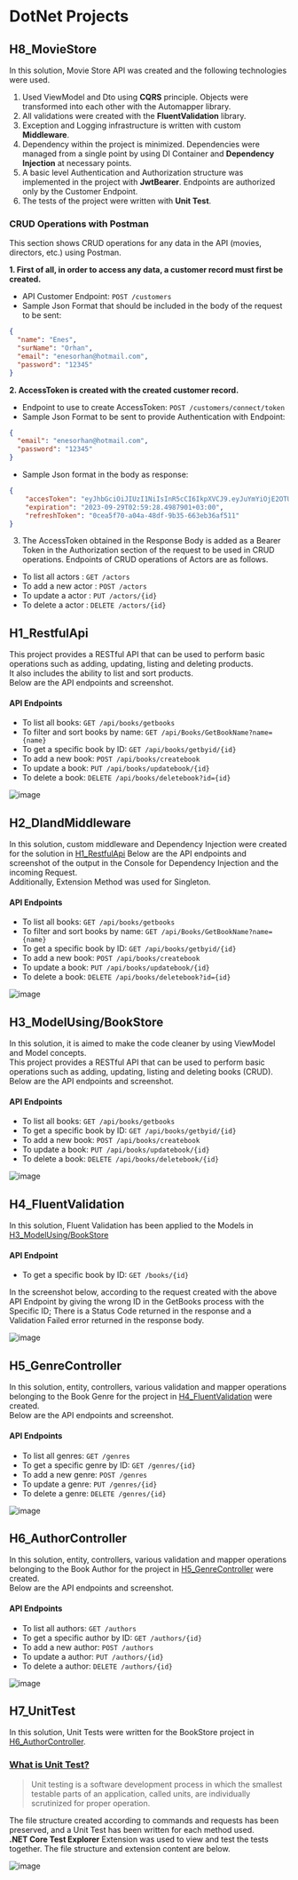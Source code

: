 <h1>DotNet Projects</h1>

<h2>H8_MovieStore</h2>

<p>
  In this solution, Movie Store API was created and the following technologies were used.
</p>

1. Used ViewModel and Dto using **CQRS** principle. Objects were transformed into each other with the Automapper library.
2. All validations were created with the **FluentValidation** library.
3. Exception and Logging infrastructure is written with custom **Middleware**.
4. Dependency within the project is minimized. Dependencies were managed from a single point by using DI Container and **Dependency Injection** at necessary points.
5. A basic level Authentication and Authorization structure was implemented in the project with **JwtBearer**. Endpoints are authorized only by the Customer Endpoint.
6. The tests of the project were written with **Unit Test**.

<h3>CRUD Operations with Postman</h3>

This section shows CRUD operations for any data in the API (movies, directors, etc.) using Postman.

**1. First of all, in order to access any data, a customer record must first be created.**
- API Customer Endpoint:  `POST /customers`
- Sample Json Format that should be included in the body of the request to be sent:

```json
{
  "name": "Enes",
  "surName": "Orhan",
  "email": "enesorhan@hotmail.com",
  "password": "12345"
}
```

**2. AccessToken is created with the created customer record.**
- Endpoint to use to create AccessToken: `POST /customers/connect/token`
- Sample Json Format to be sent to provide Authentication with Endpoint:

```json
{
  "email": "enesorhan@hotmail.com",
  "password": "12345"
}
```

- Sample Json format in the body as response:
```json
{
    "accesToken": "eyJhbGciOiJIUzI1NiIsInR5cCI6IkpXVCJ9.eyJuYmYiOjE2OTU5NDQ2NjgsImV4cCI6MTY5NTk0NTU2OCwiaXNzIjoid3d3LnRlc3QuY29tIiwiYXVkIjoid3d3LnRlc3QuY29tIn0.vBZoAtujJmC8qEpQJEDlg7b14DZJJIex6jlZhL5iCD4",
    "expiration": "2023-09-29T02:59:28.4987901+03:00",
    "refreshToken": "0cea5f70-a04a-48df-9b35-663eb36af511"
}
```

3. The AccessToken obtained in the Response Body is added as a Bearer Token in the Authorization section of the request to be used in CRUD operations.
   Endpoints of CRUD operations of Actors are as follows.
- To list all actors  : `GET /actors`
- To add a new actor  : `POST /actors`
- To update a actor   : `PUT /actors/{id}`
- To delete a actor   : `DELETE /actors/{id}`

<h2>H1_RestfulApi</h2>
<p>
  This project provides a RESTful API that can be used to perform basic operations such as adding, updating, listing and deleting products. <br/>
  It also includes the ability to list and sort products. <br/>
  Below are the API endpoints and screenshot.
</p>

<h4>API Endpoints</h4>

- To list all books:  `GET /api/books/getbooks`
- To filter and sort books by name: `GET /api/Books/GetBookName?name={name}`
- To get a specific book by ID: `GET /api/books/getbyid/{id}`
- To add a new book: `POST /api/books/createbook`
- To update a book: `PUT /api/books/updatebook/{id}`
- To delete a book: `DELETE /api/books/deletebook?id={id}`

![image](https://github.com/enesorhaan/DotNetProjects/assets/59869028/9ffd4561-4fee-40d8-a80f-1169e5cdcfe5)

<h2>H2_DIandMiddleware</h2>
<p>
  In this solution, custom middleware and Dependency Injection were created for the solution in <a href="https://github.com/enesorhaan/DotNetProjects/tree/main/H1_RestfulApi">H1_RestfulApi</a>
  Below are the API endpoints and screenshot of the output in the Console for Dependency Injection and the incoming Request. <br/>
  Additionally, Extension Method was used for Singleton.
</p>

<h4>API Endpoints</h4>

- To list all books:  `GET /api/books/getbooks`
- To filter and sort books by name: `GET /api/Books/GetBookName?name={name}`
- To get a specific book by ID: `GET /api/books/getbyid/{id}`
- To add a new book: `POST /api/books/createbook`
- To update a book: `PUT /api/books/updatebook/{id}`
- To delete a book: `DELETE /api/books/deletebook?id={id}`

![image](https://github.com/enesorhaan/DotNetProjects/assets/59869028/244bbeb3-877b-4b75-8aa1-f3ec80a3e1cb)


<h2>H3_ModelUsing/BookStore</h2>
<p>
  In this solution, it is aimed to make the code cleaner by using ViewModel and Model concepts. <br/>
  This project provides a RESTful API that can be used to perform basic operations such as adding, updating, listing and deleting books (CRUD). <br/>
  Below are the API endpoints and screenshot.
</p>

<h4>API Endpoints</h4>

- To list all books:  `GET /api/books/getbooks`
- To get a specific book by ID: `GET /api/books/getbyid/{id}`
- To add a new book: `POST /api/books/createbook`
- To update a book: `PUT /api/books/updatebook/{id}`
- To delete a book: `DELETE /api/books/deletebook/{id}`

![image](https://github.com/enesorhaan/DotNetProjects/assets/59869028/615bd2db-04c7-4a2c-a2d2-0b0acf4adc0c)

<h2>H4_FluentValidation</h2>
<p>
  In this solution, Fluent Validation has been applied to the Models in <a href = "https://github.com/enesorhaan/DotNetProjects/tree/main/H3_ModelUsing/BookStore">H3_ModelUsing/BookStore</a>
</p>

<h4>API Endpoint</h4>

- To get a specific book by ID: `GET /books/{id}`

<p>
   In the screenshot below, according to the request created with the above API Endpoint by giving the wrong ID in the GetBooks process with the Specific ID; There is a Status Code returned in the response and a Validation Failed error returned in the response body.
</p>


![image](https://github.com/enesorhaan/DotNetProjects/assets/59869028/a65309e4-36e4-4ccb-97bd-da54dc250d69)

<h2>H5_GenreController</h2>
<p>
  In this solution, entity, controllers, various validation and mapper operations belonging to the Book Genre for the project in <a href="https://github.com/enesorhaan/DotNetProjects/tree/main/H4_FluentValidation/BookStore">H4_FluentValidation</a> were created. <br/>
  Below are the API endpoints and screenshot.
</p>

<h4>API Endpoints</h4>

- To list all genres:  `GET /genres`
- To get a specific genre by ID: `GET /genres/{id}`
- To add a new genre: `POST /genres`
- To update a genre: `PUT /genres/{id}`
- To delete a genre: `DELETE /genres/{id}`

![image](https://github.com/enesorhaan/DotNetProjects/assets/59869028/f76ce3b0-0539-4277-9db8-07a3dbea2fdb)

<h2>H6_AuthorController</h2>
<p>
  In this solution, entity, controllers, various validation and mapper operations belonging to the Book Author for the project in <a href="https://github.com/enesorhaan/DotNetProjects/tree/main/H5_GenreController/BookStore">H5_GenreController</a> were created. <br/>
  Below are the API endpoints and screenshot.
</p>

<h4>API Endpoints</h4>

- To list all authors:  `GET /authors`
- To get a specific author by ID: `GET /authors/{id}`
- To add a new author: `POST /authors`
- To update a author: `PUT /authors/{id}`
- To delete a author: `DELETE /authors/{id}`

![image](https://github.com/enesorhaan/DotNetProjects/assets/59869028/5217f2cb-451d-468c-8171-84ea19f35cba)


<h2>H7_UnitTest</h2>
<p>
  In this solution, Unit Tests were written for the BookStore project in <a href="https://github.com/enesorhaan/DotNetProjects/tree/main/H6_AuthorController/BookStore">H6_AuthorController</a>. <br/>
</p>

<h3><a href="https://en.wikipedia.org/wiki/Unit_testing">What is Unit Test?</a></h3>

> Unit testing is a software development process in which the smallest testable parts of an application,
> called units, are individually scrutinized for proper operation.

The file structure created according to commands and requests has been preserved, and a Unit Test has been written for each method used. <br/>
__.NET Core Test Explorer__ Extension was used to view and test the tests together. The file structure and extension content are below.

![image](https://github.com/enesorhaan/DotNetProjects/assets/59869028/37207e40-9a52-479f-878f-96a7802a66c1)


